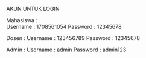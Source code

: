 AKUN UNTUK LOGIN

Mahasiswa :<br>
Username	: 1708561054
Password	: 12345678

Dosen :
Username	: 123456789
Password	: 12345678

Admin :
Username	: admin
Password	: admin123
